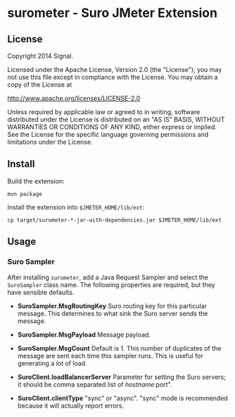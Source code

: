 # surometer - Suro JMeter Extension

## License

Copyright 2014 Signal.

Licensed under the Apache License, Version 2.0 (the "License");
you may not use this file except in compliance with the License.
You may obtain a copy of the License at

http://www.apache.org/licenses/LICENSE-2.0

Unless required by applicable law or agreed to in writing, software
distributed under the License is distributed on an "AS IS" BASIS,
WITHOUT WARRANTIES OR CONDITIONS OF ANY KIND, either express or implied.
See the License for the specific language governing permissions and
limitations under the License.


## Install

Build the extension:

    mvn package

Install the extension into `$JMETER_HOME/lib/ext`:

    cp target/surometer-*-jar-with-dependencies.jar $JMETER_HOME/lib/ext

## Usage

### Suro Sampler

After installing `surometer`, add a Java Request Sampler and select the `SuroSampler`
class name. The following properties are required, but they have sensible defaults.

* **SuroSampler.MsgRoutingKey** Suro routing key for this particular message.  This determines to what sink the Suro server sends the message.
* **SuroSampler.MsgPayload** Message payload.
* **SuroSampler.MsgCount** Default is 1.  This number of duplicates of the message are sent each time this sampler runs.  This is useful for generating a *lot* of load.

* **SuroClient.loadBalancerServer** Parameter for setting the Suro servers; it should be comma separated list of $hostname:$port".
* **SuroClient.clientType** "sync" or "async".  "sync" mode is recommended because it will actually report errors.

